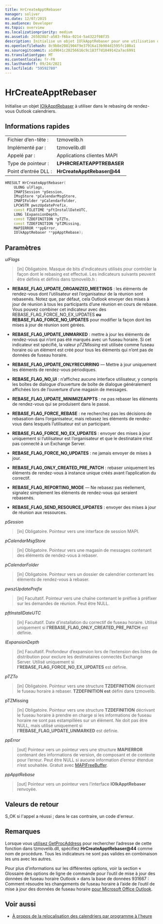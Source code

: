```yaml
---
title: HrCreateApptRebaser
manager: soliver
ms.date: 12/07/2015
ms.audience: Developer
ms.topic: overview
ms.localizationpriority: medium
ms.assetid: 265028b7-a583-f6ba-0214-5a4322f98f35
description: Initialise un objet IOlkApptRebaser pour une utilisation dans le rebasing de rendez-vous dans Outlook calendriers.
ms.openlocfilehash: 8c9b8e2081904f9e37916a13b904d1595fc108a1
ms.sourcegitcommit: a1d9041c20256616c9c183f7d1049142a7ac6991
ms.translationtype: MT
ms.contentlocale: fr-FR
ms.lasthandoff: 09/24/2021
ms.locfileid: "59592780"
---
```

# <a name="hrcreateapptrebaser"></a>HrCreateApptRebaser

Initialise un objet [IOlkApptRebaser](iolkapptrebaser.md) à utiliser dans le rebasing de rendez-vous Outlook calendriers. 
  
## <a name="quick-info"></a>Informations rapides

|||
|:-----|:-----|
|Fichier d’en-tête :  <br/> |tzmovelib.h  <br/> |
|Implémenté par :  <br/> |tzmovelib.dll  <br/> |
|Appelé par :  <br/> |Applications clientes MAPI  <br/> |
|Type de pointeur :  <br/> |**LPHRCREATEAPPTREBASER** <br/> |
|Point d’entrée DLL :  <br/> |**HrCreateApptRebaser@44** <br/> |
   
```cpp
HRESULT HrCreateApptRebaser(  
    ULONG ulFlags, 
    IMAPISession *pSession, 
    IMsgStore *pCalendarMsgStore, 
    IMAPIFolder *pCalendarFolder, 
    LPCWSTR pwszUpdatePrefix, 
    const FILETIME *pftInstallDateUTC, 
    LONG lExpansionDepth, 
    const TZDEFINITION *pTZTo, 
    const TZDEFINITION *pTZMissing, 
    MAPIERROR **ppError, 
    IOlkApptRebaser **ppApptRebase); 

```

## <a name="parameters"></a>Paramètres

_ulFlags_
  
> [in] Obligatoire. Masque de bits d’indicateurs utilisés pour contrôler la façon dont le rebasing est effectué. Les indicateurs suivants peuvent être définis et définis dans tzmovelib.h :
    
   - **REBASE_FLAG_UPDATE_ORGANIZED_MEETINGS** : les éléments de rendez-vous dont l’utilisateur est l’organisateur de la réunion sont rebasenés. Notez que, par défaut, cela Outlook envoyer des mises à jour de réunion à tous les participants d’une réunion en cours de rebase. Vous pouvez combiner cet indicateur avec des REBASE_FLAG_FORCE_NO_EX_UPDATES **ou** **REBASE_FLAG_FORCE_NO_UPDATES** pour modifier la façon dont les mises à jour de réunion sont gérées. 
    
   - **REBASE_FLAG_UPDATE_UNMARKED** : mettre à jour les éléments de rendez-vous qui n’ont pas été marqués avec un fuseau horaire. Si cet indicateur est spécifié, la valeur  *pTZMissing*  est utilisée comme fuseau horaire où un élément est créé pour tous les éléments qui n’ont pas de données de fuseau horaire. 
    
   - **REBASE_FLAG_UPDATE_ONLYRECURRING** — Mettre à jour uniquement les éléments de rendez-vous périodiques. 
    
   - **REBASE_FLAG_NO_UI** : n’affichez aucune interface utilisateur, y compris les boîtes de dialogue d’ouverture de boîte de dialogue généralement affichées lors de l’ouverture d’une magasin de messages. 
    
   - **REBASE_FLAG_UPDATE_MINIMIZEAPPTS** : ne pas rebaser les éléments de rendez-vous qui se produisent dans le passé. 
    
   - **REBASE_FLAG_FORCE_REBASE** : ne recherchez pas les décisions de rebasation dans l’organisateur, mais rebasez les éléments de rendez-vous dans lesquels l’utilisateur est un participant. 
    
   - **REBASE_FLAG_FORCE_NO_EX_UPDATES** : envoyer des mises à jour uniquement si l’utilisateur est l’organisateur et que le destinataire n’est pas connecté à un Exchange Server. 
    
   - **REBASE_FLAG_FORCE_NO_UPDATES** : ne jamais envoyer de mises à jour. 
    
   - **REBASE_FLAG_ONLY_CREATED_PRE_PATCH** : rebaser uniquement les éléments de rendez-vous à instance unique créés avant l’application du correctif. 
    
   - **REBASE_FLAG_REPORTING_MODE** — Ne rebasez pas réellement, signalez simplement les éléments de rendez-vous qui seraient rebasenés. 
    
   - **REBASE_FLAG_SEND_RESOURCE_UPDATES** : envoyer des mises à jour de réunion aux ressources. 
    
_pSession_
  
> [in] Obligatoire. Pointeur vers une interface de session MAPI.
    
_pCalendarMsgStore_
  
> [in] Obligatoire. Pointeur vers une magasin de messages contenant des éléments de rendez-vous à rebaser.
    
_pCalendarFolder_
  
> [in] Obligatoire. Pointeur vers un dossier de calendrier contenant les éléments de rendez-vous à rebaser.
    
_pwszUpdatePrefix_
  
> [in] Facultatif. Pointeur vers une chaîne contenant le préfixe à préfixer sur les demandes de réunion. Peut être NULL.
    
_pftInstallDateUTC_
  
> [in] Facultatif. Date d’installation du correctif de fuseau horaire. Utilisé uniquement si **l’REBASE_FLAG_ONLY_CREATED_PRE_PATCH** est définie. 
    
_IExpansionDepth_
  
> [in] Facultatif. Profondeur d’expansion lors de l’extension des listes de distribution pour exclure les destinataires connectés Exchange Server. Utilisé uniquement si **l’REBASE_FLAG_FORCE_NO_EX_UPDATES** est définie. 
    
_pTZTo_
  
> [in] Obligatoire. Pointeur vers une structure **TZDEFINITION** décrivant le fuseau horaire à rebaser. **TZDEFINITION est** défini dans tzmovelib. 
    
pTZMissing
  
> [in] Obligatoire. Pointeur vers une structure **TZDEFINITION** décrivant le fuseau horaire à prendre en charge si les informations de fuseau horaire ne sont pas estampillées sur un élément. Ne doit pas être NULL, mais utilisé uniquement si **l’REBASE_FLAG_UPDATE_UNMARKED** est définie. 
    
_ppError_
  
> [out] Pointeur vers un pointeur vers une structure **MAPIERROR** contenant des informations de version, de composant et de contexte pour l’erreur. Peut être NULL si aucune information d’erreur étendue n’est souhaitée. Gratuit avec [MAPIFreeBuffer](https://msdn.microsoft.com/library/9412594f-8acc-4c7e-a668-4ec1da0ad9cf%28Office.15%29.aspx). 
    
_ppApptRebase_
  
> [out] Pointeur vers un pointeur vers l’interface **IOlkApptRebaser** renvoyée. 
    
## <a name="return-values"></a>Valeurs de retour

S_OK si l'appel a réussi ; dans le cas contraire, un code d'erreur.
  
## <a name="remarks"></a>Remarques

Lorsque vous [utilisez GetProcAddress](https://msdn.microsoft.com/library/a0d7fc09-f888-4f46-a571-d3719a627597%28Office.15%29.aspx) pour rechercher l’adresse de cette fonction dans tzmovelib.dll, spécifiez **HrCreateApptRebaser@44** comme nom de procédure. Tous les indicateurs ne sont pas valides en combinaison les uns avec les autres. 
  
Pour plus d’informations sur les différentes options, voir la section « Glossaire des options de ligne de commande pour l’outil de mise à jour des données de fuseau horaire Outlook » dans la base de données 931667 : Comment résoudre les changements de fuseau horaire à l’aide de l’outil de mise à jour des données de fuseau horaire [pour Microsoft Office Outlook](https://support.microsoft.com/kb/931667/en-us).
  
## <a name="see-also"></a>Voir aussi

- [À propos de la relocalisation des calendriers par programme à l'heure](about-rebasing-calendars-programmatically-for-daylight-saving-time.md)

